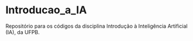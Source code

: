 # Introducao_a_IA
Repositório para os códigos da disciplina Introdução à Inteligência Artificial (IA), da UFPB.
